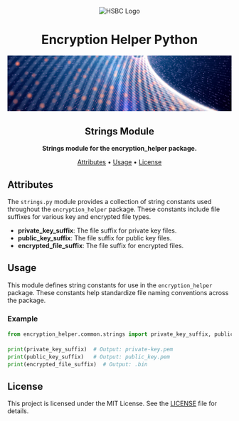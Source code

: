 <!-- markdownlint-disable MD033 MD041 -->
<p align="center">
  <img src="https://www.hsbc.com/-/files/hsbc/header/hsbc-logo-200x25.svg" alt="HSBC Logo" width="200" title="HSBC Logo">
</p>

<h1 align="center">Encryption Helper Python</h1>

<p align="center">
  <img src="../../assets/banner.jpg" alt="Encryption Helper Banner">
</p>

<h2 align="center">Strings Module</h2>

<p align="center">
  <strong>Strings module for the encryption_helper package.</strong>
</p>

<p align="center">
  <a href="#attributes">Attributes</a> •
  <a href="#usage">Usage</a> •
  <a href="#license">License</a>
</p>
<!-- markdownlint-enable MD033 MD041 -->

## Attributes

The `strings.py` module provides a collection of string constants used throughout the `encryption_helper` package. These constants include file suffixes for various key and encrypted file types.

- **private_key_suffix**: The file suffix for private key files.
- **public_key_suffix**: The file suffix for public key files.
- **encrypted_file_suffix**: The file suffix for encrypted files.

## Usage

This module defines string constants for use in the `encryption_helper` package. These constants help standardize file naming conventions across the package.

### Example

```python
from encryption_helper.common.strings import private_key_suffix, public_key_suffix, encrypted_file_suffix

print(private_key_suffix)  # Output: private-key.pem
print(public_key_suffix)   # Output: public_key.pem
print(encrypted_file_suffix)  # Output: .bin
```

## License

This project is licensed under the MIT License. See the [LICENSE](../../LICENSE) file for details.
